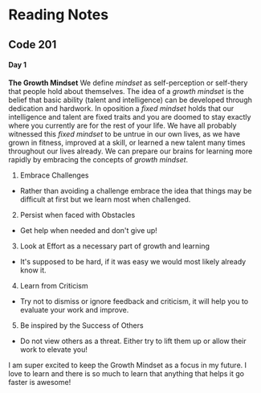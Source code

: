 # Reading Notes
## Code 201
#### Day 1

**The Growth Mindset**
We define *mindset* as self-perception or self-thery that people hold about themselves. The idea of a *growth mindset* is the belief that basic ability (talent and intelligence) can be developed through dedication and hardwork. In oposition a *fixed mindset* holds that our intelligence and talent are fixed traits and you are doomed to stay exactly where you currently are for the rest of your life. 
We have all probably witnessed this *fixed mindset* to be untrue in our own lives, as we have grown in fitness, improved at a skill, or learned a new talent many times throughout our lives already. We can prepare our brains for learning more rapidly by embracing the concepts of *growth mindset*.
1. Embrace Challenges
- Rather than avoiding a challenge embrace the idea that things may be difficult at first but we learn most when challenged.
2. Persist when faced with Obstacles
- Get help when needed and don't give up!
3. Look at Effort as a necessary part of growth and learning
- It's supposed to be hard, if it was easy we would most likely already know it.
4. Learn from Criticism
- Try not to dismiss or ignore feedback and criticism, it will help you to evaluate your work and improve.
5. Be inspired by the Success of Others
- Do not view others as a threat. Either try to lift them up or allow their work to elevate you!

I am super excited to keep the Growth Mindset as a focus in my future. I love to learn and there is so much to learn that anything that helps it go faster is awesome!
